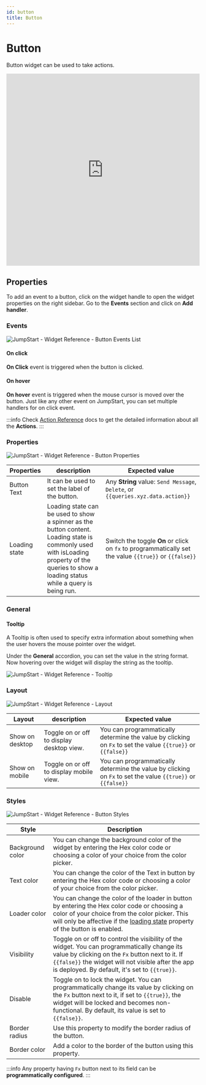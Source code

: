 ```yaml
---
id: button
title: Button
---
```

# Button

Button widget can be used to take actions.

<iframe height="500"src="https://www.youtube.com/embed/zw3yxC7WUOg" title="Jumpstart Button Widget" frameborder="0" allowfullscreen width="100%"></iframe>

## Properties

To add an event to a button, click on the widget handle to open the widget properties on the right sidebar. Go to the **Events** section and click on **Add handler**.

### Events

<div style={{textAlign: 'center'}}>

<img className="screenshot-full" src="/img/widgets/button/button-actions.png" alt="JumpStart - Widget Reference - Button Events List" />

</div>

#### On click

**On Click** event is triggered when the button is clicked. 

#### On hover

**On hover** event is triggered when the mouse cursor is moved over the button. Just like any other event on JumpStart, you can set multiple handlers for on click event.

:::info
Check [Action Reference](/docs/category/actions-reference) docs to get the detailed information about all the **Actions**.
:::

### Properties

<div style={{textAlign: 'center'}}>

<img className="screenshot-full" src="/img/widgets/button/properties.png" alt="JumpStart - Widget Reference - Button Properties" />

</div>

| Properties  | description | Expected value |
| ----------- | ----------- | -------------- |
| Button Text | It can be used to set the label of the button. | Any **String** value: `Send Message`, `Delete`, or `{{queries.xyz.data.action}}` |
| Loading state | Loading state can be used to show a spinner as the button content. Loading state is commonly used with isLoading property of the queries to show a loading status while a query is being run. | Switch the toggle **On** or click on `fx` to programmatically set the value `{{true}}` or `{{false}}`  |


### General
#### Tooltip

A Tooltip is often used to specify extra information about something when the user hovers the mouse pointer over the widget.

Under the <b>General</b> accordion, you can set the value in the string format. Now hovering over the widget will display the string as the tooltip.

<div style={{textAlign: 'center'}}>

<img className="screenshot-full" src="/img/tooltip.png" alt="JumpStart - Widget Reference - Tooltip" />

</div>

### Layout

<div style={{textAlign: 'center'}}>

<img className="screenshot-full" src="/img/widgets/list-view/listlayout.png" alt="JumpStart - Widget Reference - Layout" />

</div>

| Layout  | description | Expected value |
| ----------- | ----------- | ------------ |
| Show on desktop | Toggle on or off to display desktop view. | You can programmatically determine the value by clicking on `Fx` to set the value `{{true}}` or `{{false}}` |
| Show on mobile | Toggle on or off to display mobile view. | You can programmatically determine the value by clicking on `Fx` to set the value `{{true}}` or `{{false}}` |

### Styles

<div style={{textAlign: 'center'}}>

<img className="screenshot-full" src="/img/widgets/button/styles.png" alt="JumpStart - Widget Reference - Button Styles" />

</div>


| Style      | Description |
| ----------- | ----------- | 
| Background color |  You can change the background color of the widget by entering the Hex color code or choosing a color of your choice from the color picker. |
| Text color |  You can change the color of the Text in button by entering the Hex color code or choosing a color of your choice from the color picker. |
| Loader color |  You can change the color of the loader in button by entering the Hex color code or choosing a color of your choice from the color picker. This will only be affective if the [loading state](#properties-1) property of the button is enabled. |
| Visibility | Toggle on or off to control the visibility of the widget. You can programmatically change its value by clicking on the `Fx` button next to it. If `{{false}}` the widget will not visible after the app is deployed. By default, it's set to `{{true}}`. |
| Disable | Toggle on to lock the widget. You can programmatically change its value by clicking on the `Fx` button next to it, if set to `{{true}}`, the widget will be locked and becomes non-functional. By default, its value is set to `{{false}}`. |
| Border radius | Use this property to modify the border radius of the button. |
| Border color | Add a color to the border of the button using this property. |

:::info
Any property having `Fx` button next to its field can be **programmatically configured**.
:::